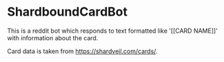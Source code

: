 # ShardboundCardBot

This is a reddit bot which responds to text formatted like '[[CARD NAME]]' with information about the card. 

Card data is taken from https://shardveil.com/cards/. 